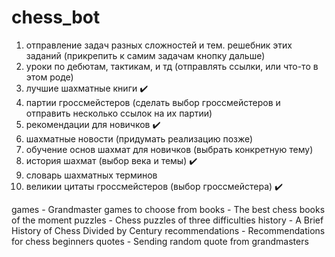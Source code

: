 # chess_bot

1. отправление задач разных сложностей и тем. решебник этих заданий (прикрепить к самим задачам кнопку дальше)
2. уроки по дебютам, тактикам, и тд (отправлять ссылки, или что-то в этом роде)
3. лучшие шахматные книги ✔️
4. партии гроссмейстеров (сделать выбор гроссмейстеров и отправить несколько ссылок на их партии)
5. рекомендации для новичков ✔️
6. шахматные новости (придумать реализацию позже)
7. обучение основ шахмат для новичков (выбрать конкретную тему)
8. история шахмат (выбор века и темы) ✔️
9. словарь шахматных терминов
10. великии цитаты гроссмейстеров (выбор гроссмейстера) ✔️

games - Grandmaster games to choose from
books - The best chess books of the moment
puzzles - Chess puzzles of three difficulties
history - A Brief History of Chess Divided by Century
recommendations - Recommendations for chess beginners
quotes - Sending random quote from grandmasters